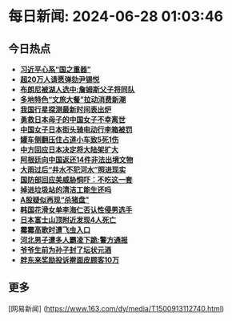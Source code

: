 
# 每日新闻: 2024-06-28 01:03:46
## 今日热点

- **[习近平心系“国之重器”](https://www.163.com/search?keyword=%E4%B9%A0%E8%BF%91%E5%B9%B3%E5%BF%83%E7%B3%BB%E2%80%9C%E5%9B%BD%E4%B9%8B%E9%87%8D%E5%99%A8%E2%80%9D)**
- **[超20万人请愿弹劾尹锡悦](https://www.163.com/search?keyword=%E8%B6%8520%E4%B8%87%E4%BA%BA%E8%AF%B7%E6%84%BF%E5%BC%B9%E5%8A%BE%E5%B0%B9%E9%94%A1%E6%82%A6)**
- **[布朗尼被湖人选中:詹姆斯父子将同队](https://www.163.com/search?keyword=%E5%B8%83%E6%9C%97%E5%B0%BC%E8%A2%AB%E6%B9%96%E4%BA%BA%E9%80%89%E4%B8%AD+%E8%A9%B9%E5%A7%86%E6%96%AF%E7%88%B6%E5%AD%90%E5%B0%86%E5%90%8C%E9%98%9F)**
- **[多地特色“文旅大餐”拉动消费新潮](https://www.163.com/search?keyword=%E5%A4%9A%E5%9C%B0%E7%89%B9%E8%89%B2%E2%80%9C%E6%96%87%E6%97%85%E5%A4%A7%E9%A4%90%E2%80%9D%E6%8B%89%E5%8A%A8%E6%B6%88%E8%B4%B9%E6%96%B0%E6%BD%AE)**
- **[我国行星探测最新时间表出炉](https://www.163.com/search?keyword=%E6%88%91%E5%9B%BD%E8%A1%8C%E6%98%9F%E6%8E%A2%E6%B5%8B%E6%9C%80%E6%96%B0%E6%97%B6%E9%97%B4%E8%A1%A8%E5%87%BA%E7%82%89)**
- **[勇救日本母子的中国女子不幸离世](https://www.163.com/search?keyword=%E5%8B%87%E6%95%91%E6%97%A5%E6%9C%AC%E6%AF%8D%E5%AD%90%E7%9A%84%E4%B8%AD%E5%9B%BD%E5%A5%B3%E5%AD%90%E4%B8%8D%E5%B9%B8%E7%A6%BB%E4%B8%96)**
- **[中国女子日本街头骑电动行李箱被罚](https://www.163.com/search?keyword=%E4%B8%AD%E5%9B%BD%E5%A5%B3%E5%AD%90%E6%97%A5%E6%9C%AC%E8%A1%97%E5%A4%B4%E9%AA%91%E7%94%B5%E5%8A%A8%E8%A1%8C%E6%9D%8E%E7%AE%B1%E8%A2%AB%E7%BD%9A)**
- **[罐车侧翻压住占道小车致5死1伤](https://www.163.com/search?keyword=%E7%BD%90%E8%BD%A6%E4%BE%A7%E7%BF%BB%E5%8E%8B%E4%BD%8F%E5%8D%A0%E9%81%93%E5%B0%8F%E8%BD%A6%E8%87%B45%E6%AD%BB1%E4%BC%A4)**
- **[中方回应日本决定将大陆架扩大](https://www.163.com/search?keyword=%E4%B8%AD%E6%96%B9%E5%9B%9E%E5%BA%94%E6%97%A5%E6%9C%AC%E5%86%B3%E5%AE%9A%E5%B0%86%E5%A4%A7%E9%99%86%E6%9E%B6%E6%89%A9%E5%A4%A7)**
- **[阿根廷向中国返还14件非法出境文物](https://www.163.com/search?keyword=%E9%98%BF%E6%A0%B9%E5%BB%B7%E5%90%91%E4%B8%AD%E5%9B%BD%E8%BF%94%E8%BF%9814%E4%BB%B6%E9%9D%9E%E6%B3%95%E5%87%BA%E5%A2%83%E6%96%87%E7%89%A9)**
- **[大雨过后“井水不犯河水”照进现实](https://www.163.com/search?keyword=%E5%A4%A7%E9%9B%A8%E8%BF%87%E5%90%8E%E2%80%9C%E4%BA%95%E6%B0%B4%E4%B8%8D%E7%8A%AF%E6%B2%B3%E6%B0%B4%E2%80%9D%E7%85%A7%E8%BF%9B%E7%8E%B0%E5%AE%9E)**
- **[国防部回应美威胁恫吓：不吃这一套](https://www.163.com/search?keyword=%E5%9B%BD%E9%98%B2%E9%83%A8%E5%9B%9E%E5%BA%94%E7%BE%8E%E5%A8%81%E8%83%81%E6%81%AB%E5%90%93%EF%BC%9A%E4%B8%8D%E5%90%83%E8%BF%99%E4%B8%80%E5%A5%97)**
- **[掉进垃圾站的清洁工能生还吗](https://www.163.com/search?keyword=%E6%8E%89%E8%BF%9B%E5%9E%83%E5%9C%BE%E7%AB%99%E7%9A%84%E6%B8%85%E6%B4%81%E5%B7%A5%E8%83%BD%E7%94%9F%E8%BF%98%E5%90%97)**
- **[A股疑似再现“杀猪盘”](https://www.163.com/search?keyword=A%E8%82%A1%E7%96%91%E4%BC%BC%E5%86%8D%E7%8E%B0%E2%80%9C%E6%9D%80%E7%8C%AA%E7%9B%98%E2%80%9D)**
- **[韩国花滑女单李海仁否认性侵男选手](https://www.163.com/search?keyword=%E9%9F%A9%E5%9B%BD%E8%8A%B1%E6%BB%91%E5%A5%B3%E5%8D%95%E6%9D%8E%E6%B5%B7%E4%BB%81%E5%90%A6%E8%AE%A4%E6%80%A7%E4%BE%B5%E7%94%B7%E9%80%89%E6%89%8B)**
- **[日本富士山顶附近发现4人死亡](https://www.163.com/search?keyword=%E6%97%A5%E6%9C%AC%E5%AF%8C%E5%A3%AB%E5%B1%B1%E9%A1%B6%E9%99%84%E8%BF%91%E5%8F%91%E7%8E%B04%E4%BA%BA%E6%AD%BB%E4%BA%A1)**
- **[霉霉高歌时遭飞虫入口](https://www.163.com/search?keyword=%E9%9C%89%E9%9C%89%E9%AB%98%E6%AD%8C%E6%97%B6%E9%81%AD%E9%A3%9E%E8%99%AB%E5%85%A5%E5%8F%A3)**
- **[河北男子遭多人霸凌下跪:警方通报](https://www.163.com/search?keyword=%E6%B2%B3%E5%8C%97%E7%94%B7%E5%AD%90%E9%81%AD%E5%A4%9A%E4%BA%BA%E9%9C%B8%E5%87%8C%E4%B8%8B%E8%B7%AA+%E8%AD%A6%E6%96%B9%E9%80%9A%E6%8A%A5)**
- **[爷爷生前为孙子封了坛状元酒](https://www.163.com/search?keyword=%E7%88%B7%E7%88%B7%E7%94%9F%E5%89%8D%E4%B8%BA%E5%AD%99%E5%AD%90%E5%B0%81%E4%BA%86%E5%9D%9B%E7%8A%B6%E5%85%83%E9%85%92)**
- **[胖东来奖励投诉擀面皮顾客10万](https://www.163.com/search?keyword=%E8%83%96%E4%B8%9C%E6%9D%A5%E5%A5%96%E5%8A%B1%E6%8A%95%E8%AF%89%E6%93%80%E9%9D%A2%E7%9A%AE%E9%A1%BE%E5%AE%A210%E4%B8%87)**

## 更多
[网易新闻] (https://www.163.com/dy/media/T1500913112740.html)
